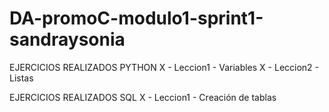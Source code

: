 # DA-promoC-modulo1-sprint1-sandraysonia

EJERCICIOS REALIZADOS PYTHON
X - Leccion1 - Variables
X - Leccion2 - Listas

EJERCICIOS REALIZADOS SQL
X - Leccion1 - Creación de tablas
